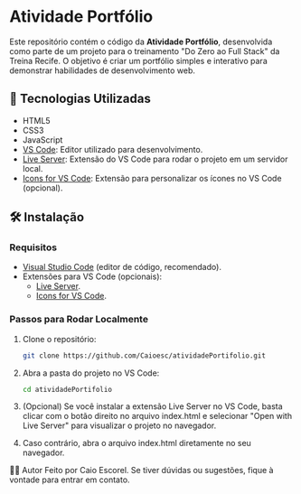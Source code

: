 # Atividade Portfólio

Este repositório contém o código da **Atividade Portfólio**, desenvolvida como parte de um projeto para o treinamento "Do Zero ao Full Stack" da Treina Recife. O objetivo é criar um portfólio simples e interativo para demonstrar habilidades de desenvolvimento web.

## 🚀 Tecnologias Utilizadas

- HTML5
- CSS3
- JavaScript
- [VS Code](https://code.visualstudio.com/): Editor utilizado para desenvolvimento.
- [Live Server](https://marketplace.visualstudio.com/items?itemName=ritwickdey.LiveServer): Extensão do VS Code para rodar o projeto em um servidor local.
- [Icons for VS Code](https://marketplace.visualstudio.com/items?itemName=robertohuertasm.vscode-icons): Extensão para personalizar os ícones no VS Code (opcional).

## 🛠️ Instalação

### Requisitos

- [Visual Studio Code](https://code.visualstudio.com/) (editor de código, recomendado).
- Extensões para VS Code (opcionais):
  - [Live Server](https://marketplace.visualstudio.com/items?itemName=ritwickdey.LiveServer).
  - [Icons for VS Code](https://marketplace.visualstudio.com/items?itemName=robertohuertasm.vscode-icons).

### Passos para Rodar Localmente

1. Clone o repositório:

   ```bash
   git clone https://github.com/Caioesc/atividadePortifolio.git

2. Abra a pasta do projeto no VS Code:
   ```bash
   cd atividadePortifolio

3. (Opcional) Se você instalar a extensão Live Server no VS Code, basta clicar com o botão direito no arquivo index.html e selecionar "Open with Live Server" para visualizar o projeto no navegador.

4. Caso contrário, abra o arquivo index.html diretamente no seu navegador.

👨‍💻 Autor
Feito por Caio Escorel. Se tiver dúvidas ou sugestões, fique à vontade para entrar em contato.
